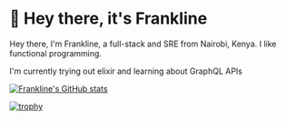 # 👋 Hey there, it's Frankline

Hey there, I'm Frankline, a full-stack and SRE from Nairobi, Kenya. I like functional programming.

I'm currently trying out elixir and learning about GraphQL APIs

[![Frankline's GitHub stats](https://github-readme-stats.vercel.app/api?username=frankapiyo&show_icons=true&theme=radical)](https://github.com/anuraghazra/github-readme-stats)

[![trophy](https://github-profile-trophy.vercel.app/?username=frankapiyo&theme=onedark)](https://github.com/ryo-ma/github-profile-trophy)
